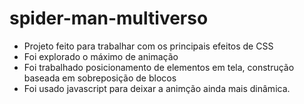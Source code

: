 # spider-man-multiverso

- Projeto feito para trabalhar com os principais efeitos de CSS<br>
- Foi explorado o máximo de animação<br>
- Foi trabalhado posicionamento de elementos em tela, construção baseada em sobreposição de blocos <br>
- Foi usado javascript para deixar a animção ainda mais dinâmica.

